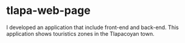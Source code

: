 # tlapa-web-page
I developed an application that include front-end and back-end. This application shows touristics zones in the Tlapacoyan town.
